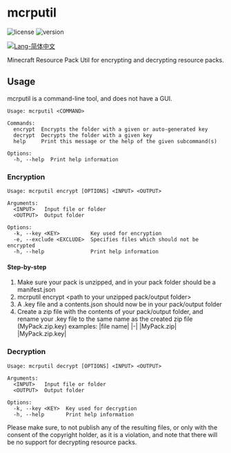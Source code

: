 # mcrputil

![license](https://img.shields.io/badge/License-Apache_2.0-blue.svg)
![version](https://img.shields.io/badge/Version-1.1.5-green.svg)

[![Lang-简体中文](https://img.shields.io/badge/Lang-%E7%AE%80%E4%BD%93%E4%B8%AD%E6%96%87-red)](README-zh_CN.md)

Minecraft Resource Pack Util for encrypting and decrypting resource packs.

## Usage

mcrputil is a command-line tool, and does not have a GUI.

```
Usage: mcrputil <COMMAND>

Commands:
  encrypt  Encrypts the folder with a given or auto-generated key
  decrypt  Decrypts the folder with a given key
  help     Print this message or the help of the given subcommand(s)

Options:
  -h, --help  Print help information
```

### Encryption

```
Usage: mcrputil encrypt [OPTIONS] <INPUT> <OUTPUT>

Arguments:
  <INPUT>   Input file or folder
  <OUTPUT>  Output folder

Options:
  -k, --key <KEY>          Key used for encryption
  -e, --exclude <EXCLUDE>  Specifies files which should not be encrypted
  -h, --help               Print help information
```

#### Step-by-step

1. Make sure your pack is unzipped, and in your pack folder should be a manifest.json
2. mcrputil encrypt <path to your unzipped pack folder> <path to your unzipped pack/output folder>
3. A <name of your pack folder>.key file and a contents.json should now be in your pack/output folder
4. Create a zip file with the contents of your pack/output folder, and rename your .key file to the same name as the
   created zip file (MyPack.zip.key)
examples: 
|file name|
|-|
|MyPack.zip|
|MyPack.zip.key|

### Decryption

```
Usage: mcrputil decrypt [OPTIONS] <INPUT> <OUTPUT>

Arguments:
  <INPUT>   Input file or folder
  <OUTPUT>  Output folder

Options:
  -k, --key <KEY>  Key used for decryption
  -h, --help       Print help information
```

Please make sure, to not publish any of the resulting files, or only with the consent of the copyright holder, as it is
a violation, and note that there will be no support for decrypting resource packs.

